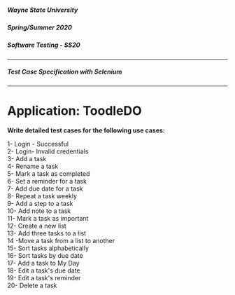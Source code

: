 
##### Wayne State University  

##### Spring/Summer 2020  

##### Software Testing - SS20  
------------------------------

##### Test Case Specification with Selenium  
------------------------------

# Application: ToodleDO 



 **Write detailed test cases for the following use cases:**  

1- Login - Successful  
2- Login- Invalid credentials  
3- Add a task  
4- Rename a task  
5- Mark a task as completed  
6- Set a reminder for a task  
7- Add due date for a task  
8- Repeat a task weekly  
9- Add a step to a task  
10- Add note to a task  
11- Mark a task as important  
12- Create a new list  
13- Add three tasks to a list  
14 -Move a task from a list to another  
15- Sort tasks alphabetically  
16- Sort tasks by due date  
17- Add a task to My Day  
18- Edit a task's due date  
19- Edit a task's reminder  
20- Delete a task  
